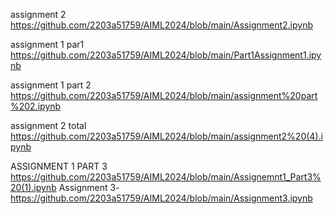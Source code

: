assignment 2 https://github.com/2203a51759/AIML2024/blob/main/Assignment2.ipynb


assignment 1 par1 https://github.com/2203a51759/AIML2024/blob/main/Part1Assignment1.ipynb


assignment 1 part 2 https://github.com/2203a51759/AIML2024/blob/main/assignment%20part%202.ipynb

assignment 2 total https://github.com/2203a51759/AIML2024/blob/main/assignment2%20(4).ipynb

 ASSIGNMENT 1 PART 3 https://github.com/2203a51759/AIML2024/blob/main/Assignemnt1_Part3%20(1).ipynb
Assignment 3-https://github.com/2203a51759/AIML2024/blob/main/Assignment3.ipynb
